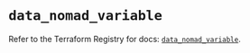 # `data_nomad_variable`

Refer to the Terraform Registry for docs: [`data_nomad_variable`](https://registry.terraform.io/providers/hashicorp/nomad/2.5.0/docs/data-sources/variable).
